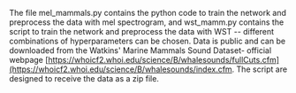 The file mel_mammals.py contains the python code to train the network and preprocess the data with mel spectrogram, and wst_mamm.py contains the script to train the network and preprocess the data with WST -- different combinations of hyperparameters can be chosen.
Data is public and can be downloaded from the  Watkins' Marine Mammals Sound Dataset- official webpage [https://whoicf2.whoi.edu/science/B/whalesounds/fullCuts.cfm](https://whoicf2.whoi.edu/science/B/whalesounds/index.cfm. The script are designed to receive the data as a zip file.

